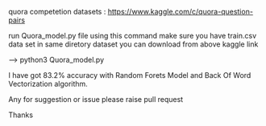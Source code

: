 quora competetion datasets  : https://www.kaggle.com/c/quora-question-pairs

run Quora_model.py file using this command make sure you have train.csv data set in same diretory dataset you can download from above kaggle link


--> python3 Quora_model.py


I have got 83.2% accuracy with Random Forets Model and Back Of Word Vectorization algorithm.

Any for suggestion or issue please raise pull request

Thanks